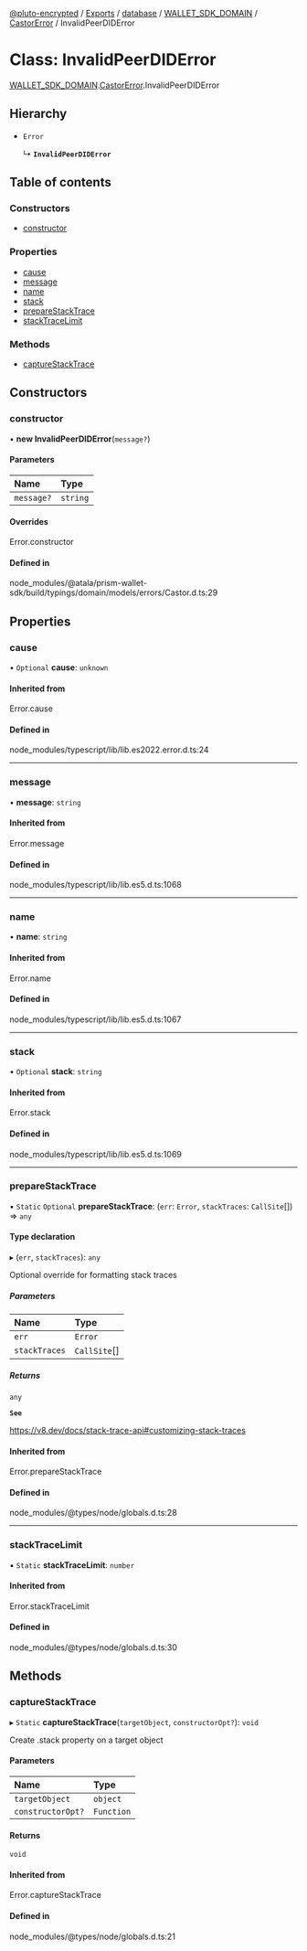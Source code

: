 [@pluto-encrypted](../README.md) / [Exports](../modules.md) / [database](../modules/database-1.md) / [WALLET\_SDK\_DOMAIN](../modules/database-1.WALLET_SDK_DOMAIN.md) / [CastorError](../modules/database-1.WALLET_SDK_DOMAIN.CastorError.md) / InvalidPeerDIDError

# Class: InvalidPeerDIDError

[WALLET\_SDK\_DOMAIN](../modules/database-1.WALLET_SDK_DOMAIN.md).[CastorError](../modules/database-1.WALLET_SDK_DOMAIN.CastorError.md).InvalidPeerDIDError

## Hierarchy

- `Error`

  ↳ **`InvalidPeerDIDError`**

## Table of contents

### Constructors

- [constructor](database-1.WALLET_SDK_DOMAIN.CastorError.InvalidPeerDIDError.md#constructor)

### Properties

- [cause](database-1.WALLET_SDK_DOMAIN.CastorError.InvalidPeerDIDError.md#cause)
- [message](database-1.WALLET_SDK_DOMAIN.CastorError.InvalidPeerDIDError.md#message)
- [name](database-1.WALLET_SDK_DOMAIN.CastorError.InvalidPeerDIDError.md#name)
- [stack](database-1.WALLET_SDK_DOMAIN.CastorError.InvalidPeerDIDError.md#stack)
- [prepareStackTrace](database-1.WALLET_SDK_DOMAIN.CastorError.InvalidPeerDIDError.md#preparestacktrace)
- [stackTraceLimit](database-1.WALLET_SDK_DOMAIN.CastorError.InvalidPeerDIDError.md#stacktracelimit)

### Methods

- [captureStackTrace](database-1.WALLET_SDK_DOMAIN.CastorError.InvalidPeerDIDError.md#capturestacktrace)

## Constructors

### constructor

• **new InvalidPeerDIDError**(`message?`)

#### Parameters

| Name | Type |
| :------ | :------ |
| `message?` | `string` |

#### Overrides

Error.constructor

#### Defined in

node_modules/@atala/prism-wallet-sdk/build/typings/domain/models/errors/Castor.d.ts:29

## Properties

### cause

• `Optional` **cause**: `unknown`

#### Inherited from

Error.cause

#### Defined in

node_modules/typescript/lib/lib.es2022.error.d.ts:24

___

### message

• **message**: `string`

#### Inherited from

Error.message

#### Defined in

node_modules/typescript/lib/lib.es5.d.ts:1068

___

### name

• **name**: `string`

#### Inherited from

Error.name

#### Defined in

node_modules/typescript/lib/lib.es5.d.ts:1067

___

### stack

• `Optional` **stack**: `string`

#### Inherited from

Error.stack

#### Defined in

node_modules/typescript/lib/lib.es5.d.ts:1069

___

### prepareStackTrace

▪ `Static` `Optional` **prepareStackTrace**: (`err`: `Error`, `stackTraces`: `CallSite`[]) => `any`

#### Type declaration

▸ (`err`, `stackTraces`): `any`

Optional override for formatting stack traces

##### Parameters

| Name | Type |
| :------ | :------ |
| `err` | `Error` |
| `stackTraces` | `CallSite`[] |

##### Returns

`any`

**`See`**

https://v8.dev/docs/stack-trace-api#customizing-stack-traces

#### Inherited from

Error.prepareStackTrace

#### Defined in

node_modules/@types/node/globals.d.ts:28

___

### stackTraceLimit

▪ `Static` **stackTraceLimit**: `number`

#### Inherited from

Error.stackTraceLimit

#### Defined in

node_modules/@types/node/globals.d.ts:30

## Methods

### captureStackTrace

▸ `Static` **captureStackTrace**(`targetObject`, `constructorOpt?`): `void`

Create .stack property on a target object

#### Parameters

| Name | Type |
| :------ | :------ |
| `targetObject` | `object` |
| `constructorOpt?` | `Function` |

#### Returns

`void`

#### Inherited from

Error.captureStackTrace

#### Defined in

node_modules/@types/node/globals.d.ts:21

